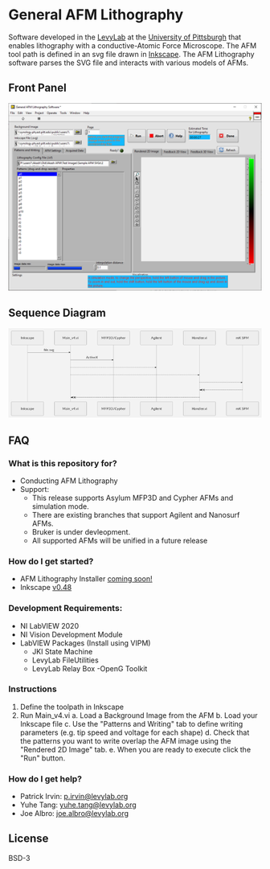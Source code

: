 # General AFM Lithography

Software developed in the [LevyLab](https//www.levylab.org) at the [University of Pittsburgh](http://www.pitt.edu) that enables lithography with a conductive-Atomic Force Microscope. The AFM tool path is defined in an svg file drawn in [Inkscape](https://inkscape.org/). The AFM Lithography software parses the SVG file and interacts with various models of AFMs.

## Front Panel

![front panel](/documentation/images/AFM-Front-Panel.png)

## Sequence Diagram

![diagram](/documentation/images/AFM-Sequence-Diagram.png)

## FAQ
### What is this repository for?

- Conducting AFM Lithography
- Support:
   - This release supports Asylum MFP3D and Cypher AFMs and simulation mode.
   - There are existing branches that support Agilent and Nanosurf AFMs.
   - Bruker is under devleopment.
   - All supported AFMs will be unified in a future release

### How do I get started?

- AFM Lithography Installer [coming soon!](https://github.com/levylabpitt/AFM-Lithography/releases)
- Inkscape [v0.48](https://inkscape.org/release/inkscape-0.48/)

### Development Requirements:
- NI LabVIEW 2020
- NI Vision Development Module
- LabVIEW Packages (Install using VIPM)
   - JKI State Machine
   - LevyLab FileUtilities
   - LevyLab Relay Box
   -OpenG Toolkit

### Instructions

1. Define the toolpath in Inkscape
2. Run Main_v4.vi
  a. Load a Background Image from the AFM
  b. Load your Inkscape file
  c. Use the "Patterns and Writing" tab to define writing parameters (e.g. tip speed and voltage for each shape)
  d. Check that the patterns you want to write overlap the AFM image using the "Rendered 2D Image" tab.
  e. When you are ready to execute click the "Run" button.

### How do I get help?
* Patrick Irvin: p.irvin@levylab.org
* Yuhe Tang: yuhe.tang@levylab.org
* Joe Albro: joe.albro@levylab.org

## License

BSD-3
